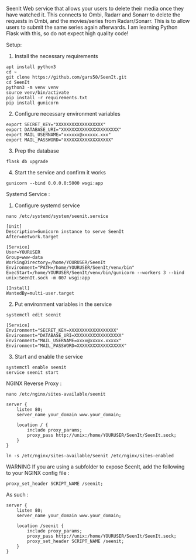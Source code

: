 SeenIt
Web service that allows your users to delete their media once they have watched it.
This connects to Ombi, Radarr and Sonarr to delete the requests in Ombi, and the movies/series from Radarr/Sonarr. This is to allow users to submit the same series again afterwards.
I am learning Python Flask with this, so do not expect high quality code!

Setup:
1. Install the necessary requirements

```
apt install python3
cd ~
git clone https://github.com/gars50/SeenIt.git
cd SeenIt
python3 -m venv venv
source venv/bin/activate
pip install -r requirements.txt
pip install gunicorn
```

2. Configure necessary environment variables

```
export SECRET_KEY="XXXXXXXXXXXXXXXXXX"
export DATABASE_URI="XXXXXXXXXXXXXXXXXXXXXX"
export MAIL_USERNAME="xxxxxx@xxxxxx.xxx"
export MAIL_PASSWORD="XXXXXXXXXXXXXXXXXX"
```

3. Prep the database

```
flask db upgrade
```

4. Start the service and confirm it works

```
gunicorn --bind 0.0.0.0:5000 wsgi:app
```


Systemd Service :
1. Configure systemd service
```
nano /etc/systemd/system/seenit.service
```
```
[Unit]
Description=Gunicorn instance to serve SeenIt
After=network.target

[Service]
User=YOURUSER
Group=www-data
WorkingDirectory=/home/YOURUSER/SeenIt
Environment="PATH=/home/YOURUSER/SeenIt/venv/bin"
ExecStart=/home/YOURUSER/SeenIt/venv/bin/gunicorn --workers 3 --bind unix:SeenIt.sock -m 007 wsgi:app

[Install]
WantedBy=multi-user.target
```

2. Put environment variables in the service
```
systemctl edit seenit
```
```
[Service]
Environment="SECRET_KEY=XXXXXXXXXXXXXXXXXX"
Environment="DATABASE_URI=XXXXXXXXXXXXXXXXXX"
Environment="MAIL_USERNAME=xxxx@xxxxx.xxxxx"
Environment="MAIL_PASSWORD=XXXXXXXXXXXXXXXXXX"
```

3. Start and enable the service
```
systemctl enable seenit
service seenit start
```

NGINX Reverse Proxy :
```
nano /etc/nginx/sites-available/seenit
```
```
server {
    listen 80;
    server_name your_domain www.your_domain;

    location / {
        include proxy_params;
        proxy_pass http://unix:/home/YOURUSER/SeenIt/SeenIt.sock;
    }
}
```
```
ln -s /etc/nginx/sites-available/seenit /etc/nginx/sites-enabled
```

WARNING
If you are using a subfolder to expose SeenIt, add the following to your NGINX config file :
```
proxy_set_header SCRIPT_NAME /seenit;
```
As such :
```
server {
    listen 80;
    server_name your_domain www.your_domain;

    location /seenit {
        include proxy_params;
        proxy_pass http://unix:/home/YOURUSER/SeenIt/SeenIt.sock;
        proxy_set_header SCRIPT_NAME /seenit;
    }
}
```